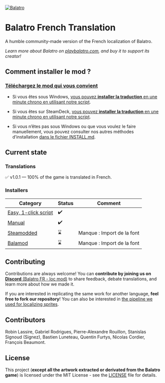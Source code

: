 
[![Balatro](https://www.playbalatro.com/assets/logo2-C9SU2BrI.png)](https://www.playbalatro.com/)

# Balatro French Translation

A humble community-made version of the French localization of Balatro.

*Learn more about Balatro on [playbalatro.com](https://www.playbalatro.com/), and buy it to support its creator!*

## Comment installer le mod ?

### [Téléchargez le mod qui vous convient](https://github.com/FrBmt-BIGetNouf/balatro-french-translations/releases/latest)

- Si vous êtes sous Windows, [vous pouvez **installer la traduction** en une minute chrono en utilisant notre script](QUICKSTART.md).

- Si vous êtes sur SteamDeck, [vous pouvez **installer la traduction** en une minute chrono en utilisant notre script](QUICKSTART_STEAMDECK.md).

- Si vous n’êtes pas sous Windows ou que vous voulez le faire manuellement, vous pouvez consulter nos autres méthodes d’installation [dans le fichier INSTALL.md](INSTALL.md).

## Current state

### Translations

✅ v1.0.1 — 100% of the game is translated in French.

### Installers

| Category                                     | Status | Comment            |
| -------------------------------------------- | ------ | ------------------ |
| [Easy, 1-click script](QUICKSTART.md)        | ✔️     | |
| [Manual](INSTALL.md#à-la-main)               | ✔️     | |
| [Steamodded](INSTALL.md#via-un-mod)          | ⌛    | Manque : Import de la font |
| [Balamod](https://github.com/UwUDev/balamod) | ⌛    | Manque : Import de la font |

## Contributing

Contributions are always welcome! You can **contribute by joining us on** [**Discord** (Balatro FR - loc mod)](https://discord.gg/kQMdHTXB3Z) to share feedback, debate translations, and learn more about how we made it.

If you are interested in replicating the same work for another language, **feel free to fork our repository**! You can also be interested in [the pipeline we used for localizing sprites](https://github.com/Signez/balatro-sprites-i18n).

## Contributors

Robin Lassire, Gabriel Rodrigues, Pierre-Alexandre Rouillon, Stanislas Signoud (Signez), Bastien Luneteau, Quentin Furtys, Nicolas Cordier, François Beaumont.

## License

This project (**except all the artwork extracted or derivated from the Balatro game**) is licensed under the MIT License - see the [LICENSE](LICENSE) file for details.
